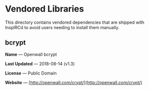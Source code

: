# Vendored Libraries

This directory contains vendored dependencies that are shipped with InspIRCd to avoid users needing to install them manually.

## bcrypt

**Name** &mdash; Openwall bcrypt

**Last Updated** &mdash; 2018-08-14 (v1.3)

**License** &mdash; Public Domain

**Website** &mdash; [http://openwall.com/crypt/](http://openwall.com/crypt/)
